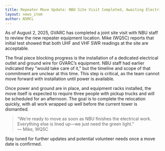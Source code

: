 ```yaml
---
title: Repeater Move Update: NBU Site Visit Completed, Awaiting Electrical Work
layout: news_item
author: N5MCL
---
```

As of August 2, 2025, GVARC has completed a joint site visit with NBU staff to review the new repeater equipment location. Mike (WQ5C) reports that initial test showed that both UHF and VHF SWR readings at the site are acceptable.

The final piece blocking progress is the installation of a dedicated electrical outlet and ground wire for GVARC’s equipment. NBU staff had earlier indicated they "would take care of it," but the timeline and scope of that commitment are unclear at this time. This step is critical, as the team cannot move forward with installation until power is available.

Once power and ground are in place, and equipment racks installed, the move itself is expected to require three people with pickup trucks and will be scheduled for an afternoon. The goal is to complete the relocation quickly, with all work wrapped up well before the current tower is dismantled.

> “We’re ready to move as soon as NBU finishes the electrical work. Everything else is lined up—we just need the green light.”  
> — Mike, WQ5C

Stay tuned for further updates and potential volunteer needs once a move date is confirmed.